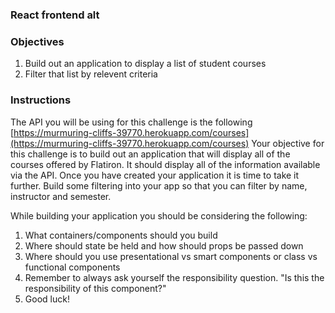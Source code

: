 ### React frontend alt 



### Objectives
1. Build out an application to display a list of student courses 
2. Filter that list by relevent criteria

### Instructions


The API you will be using for this challenge is the following [https://murmuring-cliffs-39770.herokuapp.com/courses](https://murmuring-cliffs-39770.herokuapp.com/courses)
Your objective for this challenge is to build out an application that will display all of the courses offered by Flatiron. It should display all of the information available via the API. Once you have created your application it is time to take it further. Build some filtering into your app so that you can filter by name, instructor and semester. 

While building your application you should be considering the following:
 1. What containers/components should you build
 2. Where should state be held and how should props be passed down
 3. Where should you use presentational vs smart components or class vs functional components
 4. Remember to always ask yourself the responsibility question. "Is this the responsibility of this component?"
 5. Good luck!

